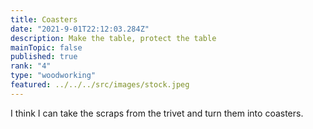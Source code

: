 ```yaml
---
title: Coasters 
date: "2021-9-01T22:12:03.284Z"
description: Make the table, protect the table    
mainTopic: false
published: true 
rank: "4"
type: "woodworking"
featured: ../../../src/images/stock.jpeg
---
```


I think I can take the scraps from the trivet and turn them into coasters. 

